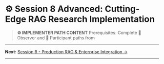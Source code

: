 # ⚙️ Session 8 Advanced: Cutting-Edge RAG Research Implementation

> **⚙️ IMPLEMENTER PATH CONTENT**
> Prerequisites: Complete 🎯 Observer and 📝 Participant paths from

---

**Next:** [Session 9 - Production RAG & Enterprise Integration →](Session9_Production_RAG_Enterprise_Integration.md)

---
